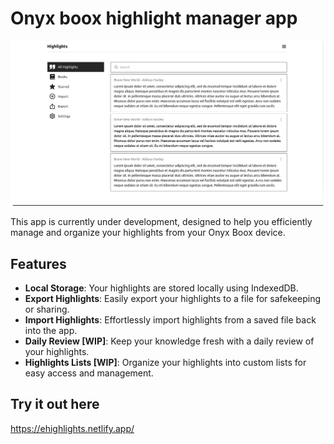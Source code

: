 # Onyx boox highlight manager app
![Desktop](preview/desktop.png)

This app is currently under development, designed to help you efficiently manage and organize your highlights from your Onyx Boox device.

## Features
- **Local Storage**: Your highlights are stored locally using IndexedDB.
- **Export Highlights**: Easily export your highlights to a file for safekeeping or sharing.
- **Import Highlights**: Effortlessly import highlights from a saved file back into the app.
- **Daily Review [WIP]**: Keep your knowledge fresh with a daily review of your highlights.
- **Highlights Lists [WIP]**: Organize your highlights into custom lists for easy access and management.

## Try it out here
https://ehighlights.netlify.app/
